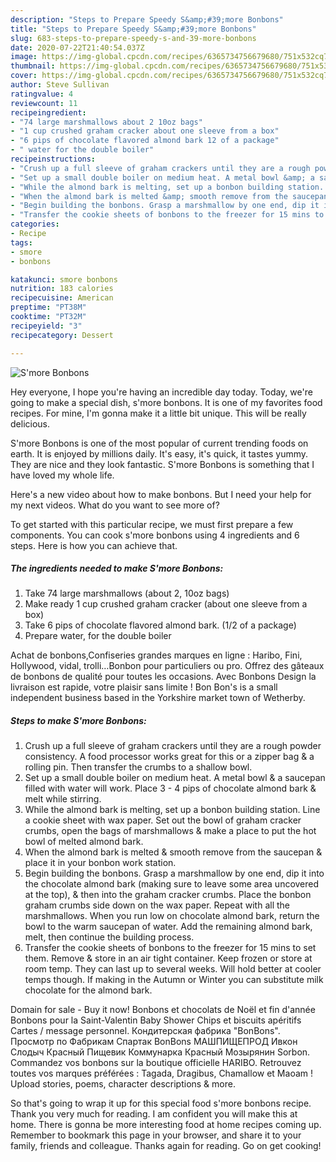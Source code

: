```yaml
---
description: "Steps to Prepare Speedy S&amp;#39;more Bonbons"
title: "Steps to Prepare Speedy S&amp;#39;more Bonbons"
slug: 683-steps-to-prepare-speedy-s-and-39-more-bonbons
date: 2020-07-22T21:40:54.037Z
image: https://img-global.cpcdn.com/recipes/6365734756679680/751x532cq70/smore-bonbons-recipe-main-photo.jpg
thumbnail: https://img-global.cpcdn.com/recipes/6365734756679680/751x532cq70/smore-bonbons-recipe-main-photo.jpg
cover: https://img-global.cpcdn.com/recipes/6365734756679680/751x532cq70/smore-bonbons-recipe-main-photo.jpg
author: Steve Sullivan
ratingvalue: 4
reviewcount: 11
recipeingredient:
- "74 large marshmallows about 2 10oz bags"
- "1 cup crushed graham cracker about one sleeve from a box"
- "6 pips of chocolate flavored almond bark 12 of a package"
- " water for the double boiler"
recipeinstructions:
- "Crush up a full sleeve of graham crackers until they are a rough powder consistency. A food processor works great for this or a zipper bag &amp; a rolling pin. Then transfer the crumbs to a shallow bowl."
- "Set up a small double boiler on medium heat. A metal bowl &amp; a saucepan filled with water will work. Place 3 - 4 pips of chocolate almond bark &amp; melt while stirring."
- "While the almond bark is melting, set up a bonbon building station. Line a cookie sheet with wax paper. Set out the bowl of graham cracker crumbs, open the bags of marshmallows &amp; make a place to put the hot bowl of melted almond bark."
- "When the almond bark is melted &amp; smooth remove from the saucepan &amp; place it in your bonbon work station."
- "Begin building the bonbons. Grasp a marshmallow by one end, dip it into the chocolate almond bark (making sure to leave some area uncovered at the top), &amp; then into the graham cracker crumbs. Place the bonbon graham crumbs side down on the wax paper. Repeat with all the marshmallows. When you run low on chocolate almond bark, return the bowl to the warm saucepan of water. Add the remaining almond bark, melt, then continue the building process."
- "Transfer the cookie sheets of bonbons to the freezer for 15 mins to set them. Remove &amp; store in an air tight container. Keep frozen or store at room temp. They can last up to several weeks. Will hold better at cooler temps though. If making in the Autumn or Winter you can substitute milk chocolate for the almond bark."
categories:
- Recipe
tags:
- smore
- bonbons

katakunci: smore bonbons 
nutrition: 183 calories
recipecuisine: American
preptime: "PT38M"
cooktime: "PT32M"
recipeyield: "3"
recipecategory: Dessert

---
```



![S&#39;more Bonbons](https://img-global.cpcdn.com/recipes/6365734756679680/751x532cq70/smore-bonbons-recipe-main-photo.jpg)

Hey everyone, I hope you're having an incredible day today. Today, we're going to make a special dish, s&#39;more bonbons. It is one of my favorites food recipes. For mine, I'm gonna make it a little bit unique. This will be really delicious.

S&#39;more Bonbons is one of the most popular of current trending foods on earth. It is enjoyed by millions daily. It's easy, it's quick, it tastes yummy. They are nice and they look fantastic. S&#39;more Bonbons is something that I have loved my whole life.

Here&#39;s a new video about how to make bonbons. But I need your help for my next videos. What do you want to see more of?


To get started with this particular recipe, we must first prepare a few components. You can cook s&#39;more bonbons using 4 ingredients and 6 steps. Here is how you can achieve that.

<!--inarticleads1-->

##### The ingredients needed to make S&#39;more Bonbons:

1. Take 74 large marshmallows (about 2, 10oz bags)
1. Make ready 1 cup crushed graham cracker (about one sleeve from a box)
1. Take 6 pips of chocolate flavored almond bark. (1/2 of a package)
1. Prepare  water, for the double boiler


Achat de bonbons,Confiseries grandes marques en ligne : Haribo, Fini, Hollywood, vidal, trolli…Bonbon pour particuliers ou pro. Offrez des gâteaux de bonbons de qualité pour toutes les occasions. Avec Bonbons Design la livraison est rapide, votre plaisir sans limite ! Bon Bon&#39;s is a small independent business based in the Yorkshire market town of Wetherby. 

<!--inarticleads2-->

##### Steps to make S&#39;more Bonbons:

1. Crush up a full sleeve of graham crackers until they are a rough powder consistency. A food processor works great for this or a zipper bag &amp; a rolling pin. Then transfer the crumbs to a shallow bowl.
1. Set up a small double boiler on medium heat. A metal bowl &amp; a saucepan filled with water will work. Place 3 - 4 pips of chocolate almond bark &amp; melt while stirring.
1. While the almond bark is melting, set up a bonbon building station. Line a cookie sheet with wax paper. Set out the bowl of graham cracker crumbs, open the bags of marshmallows &amp; make a place to put the hot bowl of melted almond bark.
1. When the almond bark is melted &amp; smooth remove from the saucepan &amp; place it in your bonbon work station.
1. Begin building the bonbons. Grasp a marshmallow by one end, dip it into the chocolate almond bark (making sure to leave some area uncovered at the top), &amp; then into the graham cracker crumbs. Place the bonbon graham crumbs side down on the wax paper. Repeat with all the marshmallows. When you run low on chocolate almond bark, return the bowl to the warm saucepan of water. Add the remaining almond bark, melt, then continue the building process.
1. Transfer the cookie sheets of bonbons to the freezer for 15 mins to set them. Remove &amp; store in an air tight container. Keep frozen or store at room temp. They can last up to several weeks. Will hold better at cooler temps though. If making in the Autumn or Winter you can substitute milk chocolate for the almond bark.


Domain for sale - Buy it now! Bonbons et chocolats de Noël et fin d&#39;année Bonbons pour la Saint-Valentin Baby Shower Chips et biscuits apéritifs Cartes / message personnel. Кондитерская фабрика &#34;BonBons&#34;. Просмотр по Фабрикам Спартак BonBons МАШПИЩЕПРОД Ивкон Слодыч Красный Пищевик Коммунарка Красный Мозырянин Sorbon. Commandez vos bonbons sur la boutique officielle HARIBO. Retrouvez toutes vos marques préférées : Tagada, Dragibus, Chamallow et Maoam ! Upload stories, poems, character descriptions &amp; more. 

So that's going to wrap it up for this special food s&#39;more bonbons recipe. Thank you very much for reading. I am confident you will make this at home. There is gonna be more interesting food at home recipes coming up. Remember to bookmark this page in your browser, and share it to your family, friends and colleague. Thanks again for reading. Go on get cooking!
